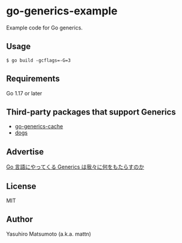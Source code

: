 # go-generics-example

Example code for Go generics.

## Usage

```
$ go build -gcflags=-G=3
```

## Requirements

Go 1.17 or later

## Third-party packages that support Generics

- [go-generics-cache](https://github.com/Code-Hex/go-generics-cache)
- [dogs](https://github.com/genkami/dogs)

## Advertise

[Go 言語にやってくる Generics は我々に何をもたらすのか](https://zenn.dev/mattn/books/4c7de85ec42cb44cf285)

## License

MIT

## Author

Yasuhiro Matsumoto (a.k.a. mattn)
